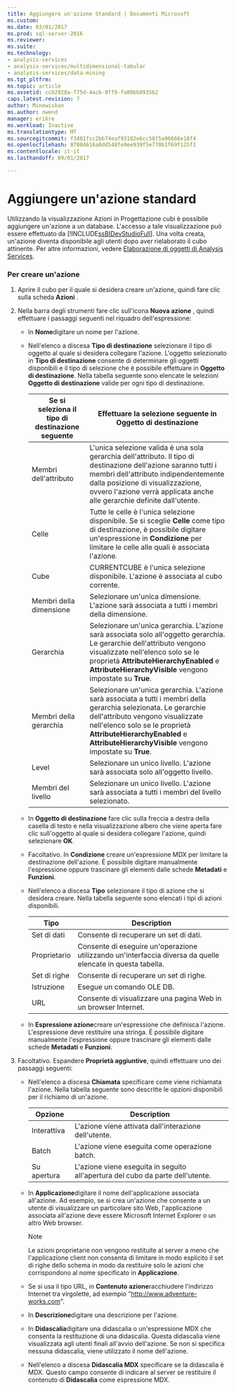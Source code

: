 ```yaml
---
title: Aggiungere un'azione Standard | Documenti Microsoft
ms.custom: 
ms.date: 03/01/2017
ms.prod: sql-server-2016
ms.reviewer: 
ms.suite: 
ms.technology:
- analysis-services
- analysis-services/multidimensional-tabular
- analysis-services/data-mining
ms.tgt_pltfrm: 
ms.topic: article
ms.assetid: ccb2928a-f75d-4acb-8ff8-fa80bb0935b2
caps.latest.revision: 7
author: Minewiskan
ms.author: owend
manager: erikre
ms.workload: Inactive
ms.translationtype: MT
ms.sourcegitcommit: f3481fcc2bb74eaf93182e6cc58f5a06666e10f4
ms.openlocfilehash: 8f084616a0dd548fe9ee939f5e770b1f69f125f1
ms.contentlocale: it-it
ms.lasthandoff: 09/01/2017

---
```

# <a name="add-a-standard-action"></a>Aggiungere un'azione standard
  Utilizzando la visualizzazione Azioni in Progettazione cubi è possibile aggiungere un'azione a un database. L'accesso a tale visualizzazione può essere effettuato da [!INCLUDE[ssBIDevStudioFull](../../includes/ssbidevstudiofull-md.md)]. Una volta creata, un'azione diventa disponibile agli utenti dopo aver rielaborato il cubo attinente. Per altre informazioni, vedere [Elaborazione di oggetti di Analysis Services](../../analysis-services/multidimensional-models/processing-analysis-services-objects.md).  
  
### <a name="to-create-an-action"></a>Per creare un'azione  
  
1.  Aprire il cubo per il quale si desidera creare un'azione, quindi fare clic sulla scheda **Azioni** .  
  
2.  Nella barra degli strumenti fare clic sull'icona **Nuova azione** , quindi effettuare i passaggi seguenti nel riquadro dell'espressione:  
  
    -   In **Nome**digitare un nome per l'azione.  
  
    -   Nell'elenco a discesa **Tipo di destinazione** selezionare il tipo di oggetto al quale si desidera collegare l'azione. L'oggetto selezionato in **Tipo di destinazione** consente di determinare gli oggetti disponibili e il tipo di selezione che è possibile effettuare in **Oggetto di destinazione**. Nella tabella seguente sono elencate le selezioni **Oggetto di destinazione** valide per ogni tipo di destinazione.  
  
        |Se si seleziona il tipo di destinazione seguente|Effettuare la selezione seguente in Oggetto di destinazione|  
        |---------------------------------------------|---------------------------------------------------|  
        |Membri dell'attributo|L'unica selezione valida è una sola gerarchia dell'attributo. Il tipo di destinazione dell'azione saranno tutti i membri dell'attributo indipendentemente dalla posizione di visualizzazione, ovvero l'azione verrà applicata anche alle gerarchie definite dall'utente.|  
        |Celle|Tutte le celle è l'unica selezione disponibile. Se si sceglie **Celle** come tipo di destinazione, è possibile digitare un'espressione in **Condizione** per limitare le celle alle quali è associata l'azione.|  
        |Cube|CURRENTCUBE è l'unica selezione disponibile. L'azione è associata al cubo corrente.|  
        |Membri della dimensione|Selezionare un'unica dimensione. L'azione sarà associata a tutti i membri della dimensione.|  
        |Gerarchia|Selezionare un'unica gerarchia. L'azione sarà associata solo all'oggetto gerarchia. Le gerarchie dell'attributo vengono visualizzate nell'elenco solo se le proprietà **AttributeHierarchyEnabled** e **AttributeHierarchyVisible** vengono impostate su **True**.|  
        |Membri della gerarchia|Selezionare un'unica gerarchia. L'azione sarà associata a tutti i membri della gerarchia selezionata. Le gerarchie dell'attributo vengono visualizzate nell'elenco solo se le proprietà **AttributeHierarchyEnabled** e **AttributeHierarchyVisible** vengono impostate su **True**.|  
        |Level|Selezionare un unico livello. L'azione sarà associata solo all'oggetto livello.|  
        |Membri del livello|Selezionare un unico livello. L'azione sarà associata a tutti i membri del livello selezionato.|  
  
    -   In **Oggetto di destinazione** fare clic sulla freccia a destra della casella di testo e nella visualizzazione albero che viene aperta fare clic sull'oggetto al quale si desidera collegare l'azione, quindi selezionare **OK**.  
  
    -   Facoltativo. In **Condizione** creare un'espressione MDX per limitare la destinazione dell'azione. È possibile digitare manualmente l'espressione oppure trascinare gli elementi dalle schede **Metadati** e **Funzioni**.  
  
    -   Nell'elenco a discesa **Tipo** selezionare il tipo di azione che si desidera creare. Nella tabella seguente sono elencati i tipi di azioni disponibili.  
  
        |Tipo|Description|  
        |----------|-----------------|  
        |Set di dati|Consente di recuperare un set di dati.|  
        |Proprietario|Consente di eseguire un'operazione utilizzando un'interfaccia diversa da quelle elencate in questa tabella.|  
        |Set di righe|Consente di recuperare un set di righe.|  
        |Istruzione|Esegue un comando OLE DB.|  
        |URL|Consente di visualizzare una pagina Web in un browser Internet.|  
  
    -   In **Espressione azione**creare un'espressione che definisca l'azione. L'espressione deve restituire una stringa. È possibile digitare manualmente l'espressione oppure trascinare gli elementi dalle schede **Metadati** e **Funzioni**.  
  
3.  Facoltativo. Espandere **Proprietà aggiuntive**, quindi effettuare uno dei passaggi seguenti:  
  
    -   Nell'elenco a discesa **Chiamata** specificare come viene richiamata l'azione. Nella tabella seguente sono descritte le opzioni disponibili per il richiamo di un'azione.  
  
        |Opzione|Description|  
        |------------|-----------------|  
        |Interattiva|L'azione viene attivata dall'interazione dell'utente.|  
        |Batch|L'azione viene eseguita come operazione batch.|  
        |Su apertura|L'azione viene eseguita in seguito all'apertura del cubo da parte dell'utente.|  
  
    -   In **Applicazione**digitare il nome dell'applicazione associata all'azione. Ad esempio, se si crea un'azione che consente a un utente di visualizzare un particolare sito Web, l'applicazione associata all'azione deve essere Microsoft Internet Explorer o un altro Web browser.  
  
        > [!NOTE]  
        >  Le azioni proprietarie non vengono restituite al server a meno che l'applicazione client non consenta di limitare in modo esplicito il set di righe dello schema in modo da restituire solo le azioni che corrispondono al nome specificato in **Applicazione**.  
  
    -   Se si usa il tipo URL, in **Contenuto azione**racchiudere l'indirizzo Internet tra virgolette, ad esempio "http://www.adventure-works.com".  
  
    -   In **Descrizione**digitare una descrizione per l'azione.  
  
    -   In **Didascalia**digitare una didascalia o un'espressione MDX che consenta la restituzione di una didascalia. Questa didascalia viene visualizzata agli utenti finali all'avvio dell'azione. Se non si specifica nessuna didascalia, viene utilizzato il nome dell'azione.  
  
    -   Nell'elenco a discesa **Didascalia MDX** specificare se la didascalia è MDX. Questo campo consente di indicare al server se restituire il contenuto di **Didascalia** come espressione MDX.  
  
  

